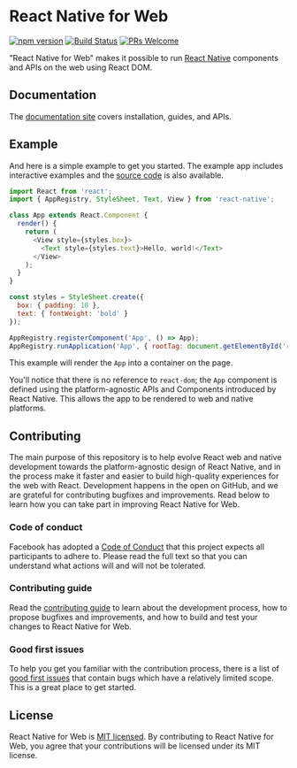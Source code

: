 # React Native for Web

[![npm version][package-badge]][package-url] [![Build Status][ci-badge]][ci-url] [![PRs Welcome](https://img.shields.io/badge/PRs-welcome-brightgreen.svg)](https://reactjs.org/docs/how-to-contribute.html#your-first-pull-request)

"React Native for Web" makes it possible to run [React Native][react-native-url] components and APIs on the web using React DOM.

## Documentation

The [documentation site](https://necolas.github.com/react-native-web/) covers installation, guides, and APIs.

## Example

And here is a simple example to get you started. The example app includes interactive examples and the [source code](https://github.com/necolas/react-native-web/blob/master/packages/docs) is also available.

```js
import React from 'react';
import { AppRegistry, StyleSheet, Text, View } from 'react-native';

class App extends React.Component {
  render() {
    return (
      <View style={styles.box}>
        <Text style={styles.text}>Hello, world!</Text>
      </View>
    );
  }
}

const styles = StyleSheet.create({
  box: { padding: 10 },
  text: { fontWeight: 'bold' }
});

AppRegistry.registerComponent('App', () => App);
AppRegistry.runApplication('App', { rootTag: document.getElementById('react-root') });
```

This example will render the `App` into a container on the page.

You'll notice that there is no reference to `react-dom`; the `App` component is defined using the platform-agnostic APIs and Components introduced by React Native. This allows the app to be rendered to web and native platforms.

## Contributing

The main purpose of this repository is to help evolve React web and native development towards the platform-agnostic design of React Native, and in the process make it faster and easier to build high-quality experiences for the web with React. Development happens in the open on GitHub, and we are grateful for contributing bugfixes and improvements. Read below to learn how you can take part in improving React Native for Web.

### Code of conduct

Facebook has adopted a [Code of Conduct][code-of-conduct] that this project expects all participants to adhere to. Please read the full text so that you can understand what actions will and will not be tolerated.

### Contributing guide

Read the [contributing guide][contributing-url] to learn about the development process, how to propose bugfixes and improvements, and how to build and test your changes to React Native for Web.

### Good first issues

To help you get you familiar with the contribution process, there is a list of [good first issues][good-first-issue-url] that contain bugs which have a relatively limited scope. This is a great place to get started.

## License

React Native for Web is [MIT licensed](./LICENSE). By contributing to React Native for Web, you agree that your contributions will be licensed under its MIT license.

[package-badge]: https://img.shields.io/npm/v/react-native-web.svg?style=flat
[package-url]: https://www.npmjs.com/package/react-native-web
[ci-badge]: https://github.com/necolas/react-native-web/workflows/tests/badge.svg
[ci-url]: https://github.com/necolas/react-native-web/actions
[react-native-url]: https://facebook.github.io/react-native/
[contributing-url]: https://github.com/necolas/react-native-web/blob/master/.github/CONTRIBUTING.md
[good-first-issue-url]: https://github.com/necolas/react-native-web/labels/good%20first%20issue
[code-of-conduct]: https://code.facebook.com/codeofconduct
